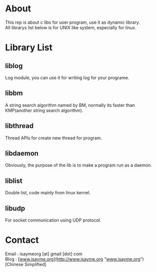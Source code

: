 # About #
This rep is about c libs for user program, use it as dynamic library.  
All librarys list below is for UNIX like system, especially for linux.
# Library List #
## liblog ##
Log module, you can use it for writing log for your programe.
## libbm ##
A string search algorithm named by BM, normally its faster than KMP(another string search algorithm).
## libthread ##
Thread APIs for create new thread for program.
## libdaemon ##
Obviously, the purpose of the lib is to make a program run as a daemon.
## liblist ##
Double list, code mainly from linux kernel.
## libudp ##
For socket communication using UDP protocol.
# Contact #
Email : isaymeorg [at] gmail [dot] com  
Blog  : [www.isayme.org](http://www.isayme.org "www.isayme.org") [Chinese Simplified]

